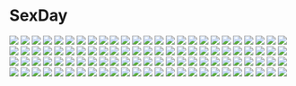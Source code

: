 # SexDay
![](https://konachan.com/image/bf641342cc9e2f63de9a852ab1969908/Konachan.com%20-%20189511%20aqua_hair%20blue_hair%20boots%20choker%20group%20headband%20kaito%20kneehighs%20male%20meiko%20navel%20pink_hair%20scarf%20shorts%20skirt%20tie%20twintails%20vocaloid%20wristwear.jpg)
![](https://konachan.com/image/a977c90703538e14a75fbe01a5ac853a/Konachan.com%20-%20131606%20book%20eyepatch%20goggles%20green_eyes%20green_hair%20gumi%20headphones%20ikushima%20vocaloid.jpg)
![](https://konachan.com/image/cfdf93505c14710f2bf82ae5a805db88/Konachan.com%20-%20255397%20bow%20hakurei_reimu%20japanese_clothes%20long_hair%20miko%20petals%20qin%20red_eyes%20torii%20touhou.jpg)
![](https://konachan.com/image/ad4e63f9c423f099220e4d725cf9f6c0/Konachan.com%20-%20152659%20aqua_eyes%20blonde_hair%20blush%20breasts%20cleavage%20food%20long_hair%20tokeijikake_no_ley_line%20unisonshift%20urabi_%28tomatohouse%29%20zoom_layer.jpg)
![](https://konachan.com/jpeg/a61505f60499b650d20226a07dcab40a/Konachan.com%20-%20260435%20asuteroid%20building%20city%20clouds%20iz_%28asuteroid%29%20long_hair%20original%20ruins%20scenic%20sky%20techgirl%20white_hair.jpg)
![](https://konachan.com/jpeg/df4732640e342b03b0907067228091e6/Konachan.com%20-%20269560%20animal_ears%20auko%20bikini_top%20blue_hair%20bunny_ears%20flat_chest%20green_eyes%20long_hair%20original%20signed%20skirt%20skull%20twintails.jpg)
![](https://konachan.com/image/4448ae196ef2d87d145c0c152812209a/Konachan.com%20-%2092761%20agemaki_wako%20shindou_sugata%20star_driver%20tsunashi_takuto.jpg)
![](https://konachan.com/image/b0b5c6934c45bcae189b73f139062ce5/Konachan.com%20-%2075451%20akatsuki_no_goei%20blonde_hair%20censored%20game_cg%20kurayashiki_tae%20long_hair%20open_shirt%20sex%20syangrila%20tomose_shunsaku.jpg)
![](https://konachan.com/jpeg/9377a80a932e57636f25e9d22dfd360f/Konachan.com%20-%20253518%20ass%20barefoot%20bed%20blue_eyes%20blue_hair%20blush%20breasts%20cait%20dress%20flowers%20headdress%20no_bra%20nopan%20rem_%28re%3Azero%29%20see_through%20short_hair.jpg)
![](https://konachan.com/image/83149cd780513d55ce6ecba70b28c285/Konachan.com%20-%20261325%20akasaai%20anthropomorphism%20azur_lane%20z46_%28azur_lane%29.jpg)
![](https://konachan.com/image/b3ee6d3e5f6cc51758338682a4519a1b/Konachan.com%20-%20161823%20blue_eyes%20blush%20breasts%20brown_hair%20long_hair%20ltt_challenger%20muv-luv%20navel%20nipples%20no_bra%20nopan%20takamura_yui%20thighhighs%20total_eclipse.jpg)
![](https://konachan.com/image/8cdf6e636de84dc8148150244ff7638c/Konachan.com%20-%20113022%20aquaplus%20brown_eyes%20kousaka_tamaki%20leaf%20red_hair%20to_heart%20to_heart_2%20topless.jpg)
![](https://konachan.com/image/63ac27801c8f82bb6f160ead3a5bbd44/Konachan.com%20-%2047568%20hirasawa_yui%20k-on%21.jpg)
![](https://konachan.com/jpeg/1cb51263011e6c835733a6ed22bf5f29/Konachan.com%20-%20126763%20akaza_akari%20blonde_hair%20bow%20brown_eyes%20clouds%20funami_yui%20group%20long_hair%20pink_hair%20purple_hair%20school_uniform%20short_hair%20sky%20yuru_yuri%20yuuki_tatsuya.jpg)
![](https://konachan.com/image/8b9071fd6bbf82dbddd3cf93977337b8/Konachan.com%20-%2052113%20tagme.jpg)
![](https://konachan.com/image/e4801bc6c70560c3c04e47d50706026a/Konachan.com%20-%20100623%20animal_ears%20ass%20fantasy_earth_zero%20panties%20pussy%20pussy_juice%20see_through%20tail%20toshi_makoto%20underwear.jpg)
![](https://konachan.com/image/58ee350269fb7357c3000e292f34d777/Konachan.com%20-%2079075%20hatsune_miku%20miku_append%20twintails%20vocaloid.jpg)
![](https://konachan.com/image/504cf67c4a4e6ec2871abb35b61b41db/Konachan.com%20-%20150158%20armais_%28me-chan337%29%20ass%20darkstalkers%20green_eyes%20green_hair%20morrigan_aensland%20pantyhose%20white%20wings.jpg)
![](https://konachan.com/jpeg/a959bf424757bf90b6dfad09873e785d/Konachan.com%20-%20167465%20annie_leonhardt%20armin_arlert%20blonde_hair%20book%20boots%20green_eyes%20hetalia38%20shingeki_no_kyojin%20short_hair%20uniform%20yellow_eyes.jpg)
![](https://konachan.com/jpeg/2e2e7bf9f5b81cad922ecdae398ac78f/Konachan.com%20-%2060979%20black_rock_shooter%20matsuo_yuusuke%20takanashi_yomi%20vector.jpg)
![](https://konachan.com/image/47ceea17da4c5b9de5fadec8fc03be1e/Konachan.com%20-%20161671%20black_hair%20book%20butterfly%20kneehighs%20mamiya_chiyoko%20original%20paper%20scarf%20school_uniform%20skirt%20stars.jpg)
![](https://konachan.com/jpeg/9901e0f1e10460c9ffe126715783178d/Konachan.com%20-%2064558%20blush%20nude%20pink_hair%20pussy%20sakurano_kurimu%20seitokai_no_ichizon%20uncensored.jpg)
![](https://konachan.com/image/724eab03eb43f4436671d1c627d49ba5/Konachan.com%20-%20201905%20anus%20ass%20bed%20blush%20breasts%20brown_hair%20censored%20cum%20long_hair%20mitsudomoe%20nipples%20no_bra%20penis%20pubic_hair%20pussy%20sex%20shirt_lift%20stockings%20thighhighs.jpg)
![](https://konachan.com/image/34118174d8f1a76b347c7cc1d89d0429/Konachan.com%20-%2019940%20rozen_maiden%20suigintou.jpg)
![](https://konachan.com/image/fbe74c9c890bda69168cf3ab5a160072/Konachan.com%20-%20157543%20breasts%20food%20golden_darkness%20ice_cream%20kurosaki_mea%20momo_velia_deviluke%20nipples%20nude%20to_love_ru.jpg)
![](https://konachan.com/image/f44632abd5209aa7d025e27da9fde86c/Konachan.com%20-%20163847%20bikini%20black_hair%20breasts%20cleavage%20long_hair%20noritama_%28gozen%29%20original%20purple_eyes%20sky%20sunglasses%20swimsuit%20water%20wet.jpg)
![](https://konachan.com/image/a22e4816fc02c69fec4862e64f5928a8/Konachan.com%20-%20183987%20blush%20brown_hair%20clouds%20hakurei_reimu%20long_hair%20lzh%20nopan%20pink_eyes%20sarashi%20sky%20touhou%20underwear.jpg)
![](https://konachan.com/image/71f6360dea9635b9737a85211b7f385b/Konachan.com%20-%20119519%20brown_eyes%20brown_hair%20cabbit%20dress%20game_cg%20loli%20long_hair%20michiru_%28midori_no_umi%29%20midori_no_umi%20necklace%20ribbons%20saeki_hokuto%20tears.jpg)
![](https://konachan.com/image/b2b0792cfc03c64d159653f921865590/Konachan.com%20-%20224273%20apron%20aqua_eyes%20aqua_hair%20bikini_top%20blush%20breasts%20collar%20erect_nipples%20headdress%20kamishiro_ryuu%20nopan%20rem_%28re%3Azero%29%20short_hair.jpg)
![](https://konachan.com/image/dd9d45141eed85c240b3eff0b15f5966/Konachan.com%20-%2086183%20ikkitousen%20ryomou_shimei.jpg)
![](https://konachan.com/jpeg/793dda1c7f795585c177b6f54d0f7dd3/Konachan.com%20-%20166430%20ankoromochi%20bed%20blonde_hair%20blue_eyes%20blush%20breasts%20censored%20dress%20game_cg%20long_hair%20nipples%20peassoft%20penis%20pussy%20satou_satoru%20sex%20tears%20wet.jpg)
![](https://konachan.com/image/dc4a287dd39b09316651724804e01bfa/Konachan.com%20-%2048299%20favorite%20happy_margaret%21%20kokonoka%20tsuwabuki_akira.jpg)
![](https://konachan.com/jpeg/900de29a1d8c95495150af3373917333/Konachan.com%20-%20172823%20blonde_hair%20blue_eyes%20eufonie%20eve_elaine_austin%20game_cg%20koiken_otome%20sword%20tateha%20thighhighs%20twintails%20weapon.jpg)
![](https://konachan.com/jpeg/03a9d1eed83c04ec3741bb7550138251/Konachan.com%20-%20184099%20blonde_hair%20bodysuit%20breast_hold%20esperanza_%28wp%29%20long_hair%20mahou_shoujo_lyrical_nanoha%20mahou_shoujo_lyrical_nanoha_vivid%20takamachi_vivio.jpg)
![](https://konachan.com/image/501104701c1bd7083bdafcccb41fca5f/Konachan.com%20-%20150150%20escu%3Ade%20himegoto_masquerade_ojousama-tachi_no_tawamure%20hirasaka_eri%20mikeou%20mitsurugi_maya%20petals%20school_uniform%20shirahane_itsuki%20thighhighs.jpg)
![](https://konachan.com/image/588aef371b238676578533bbeecf45c9/Konachan.com%20-%20169482%20blonde_hair%20blue_eyes%20dress%20flowers%20horns%20nibanmachi_wakai%20original%20short_hair%20wedding_attire.jpg)
![](https://konachan.com/jpeg/c4c8b8cf0c1e56271ddbc264ec9e69ad/Konachan.com%20-%20189741%20animal_ears%20breasts%20foxgirl%20nipples%20ookami_ryuu%20third-party_edit%20touhou%20white%20yakumo_ran.jpg)
![](https://konachan.com/image/c801e8e1e152cf3562ddd4a22fca591b/Konachan.com%20-%2077883%20kamiya_yuu%20moriya_suwako%20touhou.jpg)
![](https://konachan.com/image/17f632b7b6ec0c979ad431e47523f7ff/Konachan.com%20-%2054155%20blonde_hair%20goth-loli%20hiver_laurant%20hortense%20layla%20lolita_fashion%20lukia%20red_hair%20shaytan%20sound_horizon%20tattoo%20thighhighs%20twins%20violette.jpg)
![](https://konachan.com/jpeg/5cf461053fa2082578b221602d5347cc/Konachan.com%20-%20277123%20aqua_eyes%20ass%20blood%20blush%20breasts%20brown_hair%20censored%20computer%20cum%20game_cg%20nanjou_sakuya%20nipples%20ponytail%20pussy%20rozea%20sex.jpg)
![](https://konachan.com/image/e2a50fbb08ca25ec46cc54fc0534fc78/Konachan.com%20-%20136550%20alexander_%28fate%29%20fate_stay_night%20fate_zero%20fate_%28series%29%20gilgamesh%20gilles_de_rais_%28fate%29%20lancelot_%28fate%29%20saber%20todee%20true_assassin.jpg)
![](https://konachan.com/image/b5fdd9b2dc000c8d9da6b379836018f0/Konachan.com%20-%207129%20beach%20bicycle%20gagraphic%20logo%20takahisa_kunihiro%20watermark.jpg)
![](https://konachan.com/image/2b15dffd8fce35def3a0e5eb4ed7ddef/Konachan.com%20-%2064501%20megurine_luka%20vocaloid.jpg)
![](https://konachan.com/image/b642a7f2443351487f8031dec074e37a/Konachan.com%20-%20200115%20brown_hair%20cape%20clouds%20higana_%28pokemon%29%20moon%20night%20pokemon%20rayquaza%20red_eyes%20short_hair%20thighhighs%20torute%20watermark.jpg)
![](https://konachan.com/image/337e4b3e19243b9fedac36f6111a9b7d/Konachan.com%20-%20228553%20animal%20daikichi_%28pixiv13506351%29%20original%20rabbit%20signed%20sleeping.jpg)
![](https://konachan.com/jpeg/df77b13132ffb9ccec55f4070899db18/Konachan.com%20-%20230448%20aqua_eyes%20aqua_hair%20breasts%20hatsune_miku%20long_hair%20mermaid%20tagme_%28artist%29%20twintails%20vocaloid%20water.jpg)
![](https://konachan.com/jpeg/9dcd2bab2e4707c99427fafa14044fe4/Konachan.com%20-%20291547%20anthropomorphism%20azur_lane%20couch%20otonari%20st._louis_%28azur_lane%29.jpg)
![](https://konachan.com/jpeg/e5000371d6165b8b3e47ea022e3940e8/Konachan.com%20-%20247598%202girls%20ass%20ass_grab%20blush%20breasts%20brown_eyes%20brown_hair%20gloves%20headband%20long_hair%20nipples%20no_bra%20short_hair%20sideboob%20skintight%20stockings%20white_hair.jpg)
![](https://konachan.com/jpeg/747c2b94f01fcce028258e48311f3a14/Konachan.com%20-%20244178%20sakaki_shizuka%20shirobako%20vector.jpg)
![](https://konachan.com/jpeg/220f35fc07e1ae2b5b876b6109339442/Konachan.com%20-%20238943%20animal%20bicolored_eyes%20braids%20brown_hair%20eko%20granblue_fantasy%20hat%20long_hair%20tagme_%28character%29%20thighhighs.jpg)
![](https://konachan.com/image/67d4ff88e2b44cbb6319e7d161c37455/Konachan.com%20-%20107337%20nude%20original%20xr650r.jpg)
![](https://konachan.com/image/9c920ad046827ae938d67b037e13d154/Konachan.com%20-%2038978%20itou_noiji%20kyon_no_imouto%20suzumiya_haruhi_no_yuutsu%20tsuruya.jpg)
![](https://konachan.com/jpeg/cc6e3f004d665f8a3d7795d1cc060309/Konachan.com%20-%20152680%20all_male%20blue_eyes%20blue_hair%20male%20otani_%28gloria%29%20weapon.jpg)
![](https://konachan.com/jpeg/7660f8c9647d41f02c8e17248f017b9a/Konachan.com%20-%2064280%202girls%20maid%20rei%20scan.jpg)
![](https://konachan.com/image/b7c4d6c5e80fcb6089463bd3e84de8f3/Konachan.com%20-%20115429%20hanasaku_iroha%20japanese_clothes%20matsumae_ohana%20oshimizu_nako.jpg)
![](https://konachan.com/image/dc301de655980641cae7684a660da04e/Konachan.com%20-%207391%20amesarasa%20blush%20chiyokawa_rin%20cuffs_%28studio%29%20green_eyes%20kantoku%20kneehighs%20long_hair%20rainbow%20school_uniform%20skirt%20sky%20umbrella.jpg)
![](https://konachan.com/image/3672730a0f77d8fafd950ff1ba6a8def/Konachan.com%20-%2084957%20ayuzawa_misaki%20blonde_hair%20kaichou_wa_maid_sama%20male%20usui_takumi.jpg)
![](https://konachan.com/image/c2fa1fdaa193d90c1787207134c65412/Konachan.com%20-%20255911%20dress%20mianbaoshi_mengxiang%20original%20summer_dress.jpg)
![](https://konachan.com/image/5d7fe2c7568f09a9cd4b7a3e76762865/Konachan.com%20-%20240398%20ass%20black_hair%20blush%20bra%20drink%20edogawakid%20garter_belt%20gokou_ruri%20long_hair%20open_shirt%20panties%20phone%20underwear%20undressing.jpg)
![](https://konachan.com/image/f55df2d44821984bc7d52415f00a1bd4/Konachan.com%20-%2069214%20black_cat%20eve.jpg)
![](https://konachan.com/image/bf4c712c9920ddda1996a3d5beccc612/Konachan.com%20-%20123517%20mechagirl%20nanatsuki_sousuke%20original%20thighhighs.jpg)
![](https://konachan.com/image/7adb568c491e059d5b6a61e9e3920b27/Konachan.com%20-%20127069%20breasts%20cum%20headphones%20kuimono%20nipples%20nitroplus%20nude%20pink_hair%20sonico%20super_sonico%20white.jpg)
![](https://konachan.com/jpeg/14667b89d7bf046b679b2614d6954e85/Konachan.com%20-%20294620%20autumn%20building%20city%20clouds%20group%20identity_v%20kim_bae-eo%20logo%20male%20sky%20tagme_%28character%29%20tree.jpg)
![](https://konachan.com/jpeg/c7975a7a4efc975c89a0d41b9963194d/Konachan.com%20-%20182821%20barefoot%20blood%20book%20boots%20bubbles%20chain%20clouds%20collar%20doll%20dress%20feathers%20flowers%20gjred%20gloves%20gothic%20knife%20necklace%20skirt%20sky%20staff%20tree%20water%20weapon.jpg)
![](https://konachan.com/image/c4ade69d12eef1731c4263d48d5e12b9/Konachan.com%20-%2090839%20all_male%20blonde_hair%20blue_eyes%20boots%20gomano_rio%20gun%20headphones%20kagamine_len%20len_append%20male%20short_hair%20vocaloid%20weapon%20wings.jpg)
![](https://konachan.com/image/e6fce6ef6e644267a15bee44014d26a8/Konachan.com%20-%20193411%20breasts%20choker%20cleavage%20dress%20flowers%20green_eyes%20green_hair%20leaves%20long_hair%20original%20ryuuri_susuki%20wristwear.jpg)
![](https://konachan.com/jpeg/0a7a54246b9fd85d780f04597cfa6042/Konachan.com%20-%20160901%20barefoot%20black_hair%20blush%20green_eyes%20k10k%20long_hair%20saten_ruiko%20shorts%20to_aru_kagaku_no_railgun%20to_aru_majutsu_no_index.jpg)
![](https://konachan.com/image/e574485f705eb3954485cf11a93de244/Konachan.com%20-%2064821%20megurine_luka%20vocaloid%20white%20yume_koreshiki.jpg)
![](https://konachan.com/image/66119e1bd9f53bcfc8842fe5f595bc8c/Konachan.com%20-%20119673%20doll%20hatsune_miku%20kagamine_len%20kagamine_rin%20vocaloid.jpg)
![](https://konachan.com/image/e9d0b1501f986a0a8c564cdb7c2f5203/Konachan.com%20-%2082149%20akiyama_mio%20black_hair%20blue_eyes%20blush%20breasts%20building%20cleavage%20clouds%20crown%20graffiti%20k-on%21%20long_hair%20necklace%20no_bra%20sadakofxe%20skirt.jpg)
![](https://konachan.com/jpeg/52e5c3fd5752113f3d1ab9face253847/Konachan.com%20-%20201180%202girls%20anus%20ass%20ass_grab%20braids%20breasts%20empress%20game_cg%20glasses%20mitarai_yuuna%20nipples%20nude%20pussy%20sei_shoujo%20starless%20thighhighs%20uncensored.jpg)
![](https://konachan.com/jpeg/3138ca2c96294da8bc9127d59ddf6e5b/Konachan.com%20-%20277084%20anus%20blush%20ese_ren%20flowers%20green_eyes%20hatachi%20long_hair%20nopan%20orange_hair%20pussy%20pussy_juice%20skirt%20skirt_lift%20spread_legs%20thighhighs%20uncensored%20yuri.jpg)
![](https://konachan.com/image/cd131107885b09fb528a1ebda56bef62/Konachan.com%20-%20244920%20anthropomorphism%20aqua_eyes%20blush%20breasts%20cang_se_ye_hua%20gloves%20gray_hair%20military%20panties%20pantyhose%20short_hair%20skirt%20twintails%20underwear%20uniform.jpg)
![](https://konachan.com/image/febe9d2458d3b22803b583411dec5fd9/Konachan.com%20-%20183156%20aaru%20animal%20aqua_hair%20blue_eyes%20bottle_miku%20bow%20fish%20hatsune_miku%20long_hair%20navel%20ribbons%20school_uniform%20skirt%20twintails%20vocaloid%20water%20wet.jpg)
![](https://konachan.com/jpeg/1e61d303808de8bd38aad4d71e036086/Konachan.com%20-%20173473%20black_hair%20breast_hold%20breasts%20censored%20cum%20game_cg%20iizuki_tasuku%20izumi_wakoto%20lovely_x_cation%20miko%20nipples%20no_bra%20penis%20pussy%20sex%20skirt%20skirt_lift.jpg)
![](https://konachan.com/jpeg/611c3d4db192f98a91f37b67d1b97996/Konachan.com%20-%20306586%20aliasing%20animal_ears%20ass%20black_hair%20blush%20catgirl%20dress%20green_eyes%20kamizaki_hibana%20karyl%20long_hair%20nopan%20skirt_lift%20tail%20twintails%20white.jpg)
![](https://konachan.com/image/276905b29ad001055adb61c3915e9eb9/Konachan.com%20-%20123907%20black_eyes%20black_hair%20flowers%20kagamine_rin%20leaves%20short_hair%20ueno_tsuki%20umbrella%20vocaloid.jpg)
![](https://konachan.com/image/0968832c27dff1f367dc94a9b0967835/Konachan.com%20-%2029700%20fate_hollow_ataraxia%20fate_%28series%29%20fate_stay_night.jpg)
![](https://konachan.com/image/c2d6bdd183f4146e8aad85050da0f736/Konachan.com%20-%20271987%20barefoot%20black_hair%20bow%20food%20original%20ponytail%20suzushiro_%28suzushiro333%29.jpg)
![](https://konachan.com/jpeg/b170f01a39e385ea636979be786e8f29/Konachan.com%20-%20117411%20animal_ears%20breasts%20bunny_ears%20bunnygirl%20nipples%20panties%20reisen_udongein_inaba%20spread_legs%20touhou%20underwear.jpg)
![](https://konachan.com/image/21ca5fef47c3fe42458b580979a47032/Konachan.com%20-%2092125%20black_hair%20blue_eyes%20ganaha_hibiki%20idolmaster%20initial-g%20long_hair%20necklace%20ponytail%20white.jpg)
![](https://konachan.com/jpeg/de8df0a217bc8c3b663fbe6a04974e76/Konachan.com%20-%20243569%20kurosawa_dia%20love_live%21_school_idol_project%20love_live%21_sunshine%21%21%20matsuura_kanan%20tagme_%28artist%29.jpg)
![](https://konachan.com/image/ce452b31485fd1bd844eb9baf123cb77/Konachan.com%20-%20105239%20animal%20building%20cat%20city%20original%20wyx2%20zettai_ryouiki.jpg)
![](https://konachan.com/jpeg/a8d8ba2859ff26c99b457c6c036c2030/Konachan.com%20-%20255960%20bed%20bell%20blush%20bow%20breasts%20camera%20censored%20christmas%20hat%20long_hair%20male%20navel%20nipples%20no_bra%20penis%20pussy%20santa_hat%20sex%20shorts%20skirt%20sleeping.jpg)
![](https://konachan.com/image/c3ea800c94acec27f76d1b6a536a10e1/Konachan.com%20-%2083937%20animal%20archer%20berserker%20blue_eyes%20blue_hair%20braids%20chain%20dog%20dress%20gray_hair%20gun%20loli%20long_hair%20male%20necklace%20red_eyes%20rider%20saber%20sword%20tattoo%20weapon.jpg)
![](https://konachan.com/image/e78d5919b7126e13da2ba5efb0abc96a/Konachan.com%20-%20262957%20kukka%20landscape%20original%20scenic.jpg)
![](https://konachan.com/image/d5b100cc7c2412c61054daa3cb7f5796/Konachan.com%20-%20231505%20all_male%20blonde_hair%20hatta_ayuko%20male%20navel%20ookami_shoujo_to_kuro_ouji%20petals%20red_eyes%20sata_kyouya%20short_hair%20tie%20vector.jpg)
![](https://konachan.com/image/f8c7f70c6dfe35a346b0668ed5119cf0/Konachan.com%20-%20177741%20all_male%20black_hair%20blonde_hair%20blood%20cigarette%20clouds%20gun%20long_hair%20male%20ponytail%20short_hair%20sky%20smoking%20snow%20sunakumo%20weapon.jpg)
![](https://konachan.com/image/a44b41a4c3c76911005af60a591afa93/Konachan.com%20-%2080390%20angel_beats%21%20building%20city%20monono%20school_uniform%20tachibana_kanade.jpg)
![](https://konachan.com/jpeg/77498744b8a202d5faea1af33b9a9e00/Konachan.com%20-%2091536%20angel_beats%21%20otonashi_yuzuru%20white.jpg)
![](https://konachan.com/jpeg/3864929fd4034ff3bd6c31cc1f52d9f5/Konachan.com%20-%20179421%20brown_hair%20game_cg%20headband%20kagura_yuu%20koto_manami%20long_hair%20navel%20otonari_koi_sensou%20purple_eyes%20sugar_house%20swimsuit.jpg)
![](https://konachan.com/jpeg/0c4c122214ff40dfc0e2dafe9ff94be4/Konachan.com%20-%20138538%20goggles%20gumi%20hachimitsu_honey%20thighhighs%20vocaloid.jpg)
![](https://konachan.com/image/5f35f4b9dcf18034da2fb2c1ae905799/Konachan.com%20-%20145663%20blaze_%28artist%29%20clouds%20fang%20hat%20moon%20night%20purple_hair%20red%20red_eyes%20remilia_scarlet%20ribbons%20short_hair%20sky%20spear%20touhou%20vampire%20weapon%20wings.jpg)
![](https://konachan.com/image/904cc2735f998fcc3aeb70fcc1f8dc60/Konachan.com%20-%20305149%20animal_ears%20barefoot%20bell%20blush%20breasts%20catgirl%20collar%20long_hair%20miqo%27te%20necklace%20nipples%20red_hair%20shackles%20soranamae%20tail%20topless%20yellow_eyes.jpg)
![](https://konachan.com/image/c9052db8d1505c10cd34ad930cdc327d/Konachan.com%20-%2039799%202girls%20alice_margatroid%20blonde_hair%20blue_eyes%20brown_eyes%20hat%20kirisame_marisa%20long_hair%20ribbons%20short_hair%20sky%20touhou%20witch.jpg)
![](https://konachan.com/image/044ffce5fb3b474e4cfe1c2c7d3c6d2d/Konachan.com%20-%2012034%20final_fantasy%20final_fantasy_ix%20vivi_orunitia.jpg)
![](https://konachan.com/image/6e0777842beb581bf616146ae9509785/Konachan.com%20-%20204901%20amagi_brilliant_park%20breasts%20kobori_%28amagi_brillant_park%29%20muse_%28amagi_brillant_park%29%20nipples%20nude%20pussy%20tagme_%28artist%29%20uncensored.jpg)
![](https://konachan.com/image/c5ab9d4ff9c47c2406380caaece7fdfa/Konachan.com%20-%20205749%20dlsite.com%20elle_sweet%20original%20refeia.jpg)
![](https://konachan.com/image/3b57630964a3fc47f9a477efd75f24ff/Konachan.com%20-%20191835%20bikini%20breasts%20brown_hair%20dengeki_hime%20food%20ice_cream%20logo%20moonstone%20nipples%20panties%20panty_pull%20swimsuit%20twintails%20underwear%20water%20yamakaze_ran.jpg)
![](https://konachan.com/jpeg/1201f14a945ffa2aa4f0005a3c616d84/Konachan.com%20-%20152428%20animal%20book%20breasts%20cat%20cleavage%20cropped%20hat%20long_hair%20maeda_risou%20navel%20original%20panties%20red_hair%20stars%20thighhighs%20underwear%20witch.jpg)
